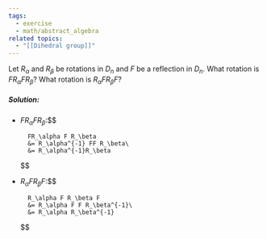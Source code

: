 ```yaml
---
tags:
  - exercise
  - math/abstract_algebra
related topics:
  - "[[Dihedral group]]"
---
```

Let $R_\alpha$ and $R_\beta$ be rotations in $D_n$ and $F$ be a reflection in $D_n$. What rotation is $FR_\alpha F R_\beta$? What rotation is $R_\alpha F R_\beta F$?
##### Solution:
- $FR_\alpha F R_\beta$:$$
	
		FR_\alpha F R_\beta
		&= R_\alpha^{-1} FF R_\beta\
		&= R_\alpha^{-1}R_\beta
	
	$$
- $R_\alpha F R_\beta F$:$$
	
		R_\alpha F R_\beta F
		&= R_\alpha F F R_\beta^{-1}\
		&= R_\alpha R_\beta^{-1}
	
	$$
